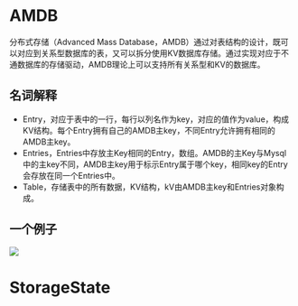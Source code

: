 # AMDB

分布式存储（Advanced Mass Database，AMDB）通过对表结构的设计，既可以对应到关系型数据库的表，又可以拆分使用KV数据库存储。通过实现对应于不通数据库的存储驱动，AMDB理论上可以支持所有关系型和KV的数据库。
## 名词解释

- Entry，对应于表中的一行，每行以列名作为key，对应的值作为value，构成KV结构。每个Entry拥有自己的AMDB主key，不同Entry允许拥有相同的AMDB主key。
- Entries，Entries中存放主Key相同的Entry，数组。AMDB的主Key与Mysql中的主key不同，AMDB主key用于标示Entry属于哪个key，相同key的Entry会存放在同一个Entries中。
- Table，存储表中的所有数据，KV结构，kV由AMDB主key和Entries对象构成。

## 一个例子
![](../../../images/storage/example.png)

# StorageState

